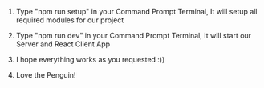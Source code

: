 1. Type "npm run setup" in your Command Prompt Terminal, It will setup all required modules for our project

2. Type "npm run dev" in your Command Prompt Terminal, It will start our Server and React Client App

3. I hope everything works as you requested :)) 

4. Love the Penguin!

